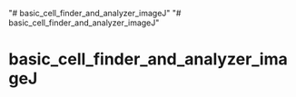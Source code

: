 "# basic_cell_finder_and_analyzer_imageJ" 
"# basic_cell_finder_and_analyzer_imageJ" 
# basic_cell_finder_and_analyzer_imageJ
